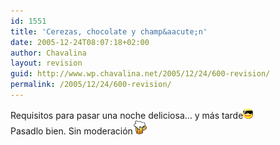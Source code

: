 ```yaml
---
id: 1551
title: 'Cerezas, chocolate y champ&aacute;n'
date: 2005-12-24T08:07:18+02:00
author: Chavalina
layout: revision
guid: http://www.wp.chavalina.net/2005/12/24/600-revision/
permalink: /2005/12/24/600-revision/
---
```

Requisitos para pasar una noche deliciosa&#8230; y m&aacute;s tarde![gafas](/imagenes/emoticonos/gafas.gif)  
Pasadlo bien. Sin moderaci&oacute;n![cerveza](/imagenes/emoticonos/cerveza.gif)